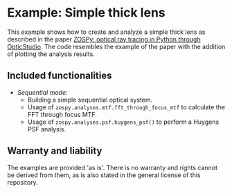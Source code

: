 # Example: Simple thick lens

This example shows how to create and analyze a simple thick lens as described in the paper 
[ZOSPy: optical ray tracing in Python through OpticStudio](https://joss.theoj.org/papers/10.21105/joss.05756). 
The code resembles the example of the paper with the addition of plotting the analysis results.

## Included functionalities

* _Sequential mode_:
  - Building a simple sequential optical system.
  - Usage of `zospy.analyses.mtf.fft_through_focus_mtf` to calculate the FFT through focus MTF.
  - Usage of `zospy.analyses.psf.huygens_psf()` to perform a Huygens PSF analysis.

## Warranty and liability

The examples are provided 'as is'. There is no warranty and rights cannot be derived from them, as is also stated in the 
general license of this repository.
